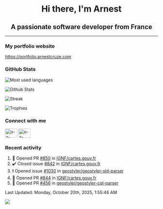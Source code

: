 <h1 align="center">Hi there, I'm Arnest</h1>
<h2 align="center">A passionate software developer from France</h2>

---

### My portfolio website

https://portfolio.arnestcruze.com

### GitHub Stats

![Most used languages](https://github-readme-stats.vercel.app/api/top-langs/?username=ocruze&langs_count=10&layout=compact&hide=tsql)

![Github Stats](https://github-readme-stats.vercel.app/api?username=ocruze&count_private=true&show_icons=true&title_color=fff&text_color=fff&bg_color=30,36d1dc,904e95)

![Streak](https://github-readme-streak-stats.herokuapp.com/?user=ocruze&)

![Trophies](https://github-profile-trophy.vercel.app/?username=ocruze)

### Connect with me

<p align="left">
  <a href="mailto:o.cruze@live.com" target="blank"><img align="center" src="https://upload.wikimedia.org/wikipedia/commons/d/df/Microsoft_Office_Outlook_%282018%E2%80%93present%29.svg" alt="o-a-cruze" height="30" width="40" /></a>
  <a href="https://linkedin.com/in/o-a-cruze" target="blank"><img align="center" src="https://raw.githubusercontent.com/rahuldkjain/github-profile-readme-generator/master/src/images/icons/Social/linked-in-alt.svg" alt="o-a-cruze" height="30" width="40" /></a>
</p>

### Recent activity

<!--RECENT_ACTIVITY:start-->
1. 💪 Opened PR [#850](undefined) in [IGNF/cartes.gouv.fr](https://github.com/IGNF/cartes.gouv.fr)
2. ✔️ Closed issue [#842](https://github.com/IGNF/cartes.gouv.fr/issues/842) in [IGNF/cartes.gouv.fr](https://github.com/IGNF/cartes.gouv.fr)
3. ❗️ Opened issue [#1030](https://github.com/geostyler/geostyler-sld-parser/issues/1030) in [geostyler/geostyler-sld-parser](https://github.com/geostyler/geostyler-sld-parser)
4. 💪 Opened PR [#844](undefined) in [IGNF/cartes.gouv.fr](https://github.com/IGNF/cartes.gouv.fr)
5. 💪 Opened PR [#456](undefined) in [geostyler/geostyler-cql-parser](https://github.com/geostyler/geostyler-cql-parser)
<!--RECENT_ACTIVITY:end-->

<!--RECENT_ACTIVITY:last_update-->
Last Updated: Monday, October 20th, 2025, 1:55:46 AM
<!--RECENT_ACTIVITY:last_update_end-->

[![](https://visitcount.itsvg.in/api?id=ocruze&label=Profile%20Views&pretty=false)](https://visitcount.itsvg.in)
